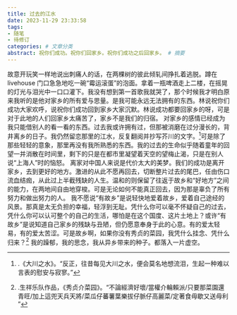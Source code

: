 ```yaml
---
title: 过去的江水
date: 2023-11-29 23:33:58
tags:
- 随笔
- 待修订
categories: # 文章分类
abstract: 祝你们成功。祝你们回家乡。祝你们成功之后回家乡。 # 摘要
---
```


故意开玩笑一样地说出刺痛人的话，在两棵树的彼此倾轧间挣扎着逃脱。蹲在 livehouse 门口急急地吃一碗“霉运滚蛋”的泡面。拿着一瓶啤酒走上二楼，在摇晃的灯光与泪光中一口口灌下。我没有想到第一首歌我就哭了，那个时候我才明白原来我听的是他对家乡的所有爱与思量。是我可能永远无法拥有的东西。林说祝你们成功大家欢呼，说祝你们成功回到家乡大家沉默。林说成功都要回家乡的呀，可是对于此地的人们回家乡太痛苦了，家乡不是我们的归宿。
对家乡的感情已经成为我只能借别人的看一看的东西。过去我或许拥有过，但那被消磨在过分漫长的，背井离乡的日子。我仍然留恋那里的江水，反复翻阅并抄写芥川的文字。[^1]可是除了那些轻轻的意象，那里再没有我所熟悉的东西。我的过去的生命似乎随着童年的回望一并消散在时间里，剩下的只是在都市里凝望着天空的望梅止渴，只是在别人说“上海人”时的恼怒。
离家对中国人来说是代价太大的美梦。我们的成功是离开家乡，去到更好的地方。激进的从此不愿再回去，切断整片过去的尾巴，任由伤口流血结痂，从此过上半截残缺的人生。温和的则保留了往返于故乡和“好地方”之间的能力，在两地间自由地穿梭。可是无论如何不能真正回去，因为那是辜负了所有努力和做出努力的人。
我不愿说“有故乡”是说轻快地爱着故乡，爱着自己途经的风景。那真是太无负担的幸福，轻浮到无耻。凭什么你可以毫不怀疑自己的过去，凭什么你可以认可整个的自己的生活，哪怕是在这个国度、这片土地上？或许“有故乡”是说知道自己家乡的残缺与丑陋，但仍愿意奉身于此的心意。有的爱太轻易，有的爱太苦涩。可是故乡啊，如果你没有秀贞的菜园，我凭什么挂念、凭什么归来？[^2]
我的躁郁，我的思念，我从异乡带来的种子。都落入一片虚空。

[^1]: .《大川之水》。“反正，往昔每见大川之水，便会莫名地想流泪，生起一种难以言表的慰安与寂寥。”

[^2]: .生祥乐队作品，《秀贞介菜园》。“不論經濟好壞/當權介輪賴派/只要那菜園還青旺/加上這兜天兵天將/菜瓜仔蕃薯葉樂拔仔脈仔高麗菜/定著食毋歇又送毋利​”